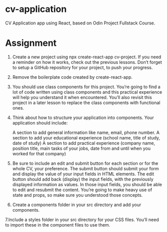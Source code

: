 # cv-application
CV Application app using React, based on Odin Project Fullstack Course.


# Assignment

1. Create a new project using npx create-react-app cv-project. If you need a reminder on how it works, check out the previous lessons. Don’t forget to setup a GitHub repository for your project, to push your progress.

2. Remove the boilerplate code created by create-react-app.

3. You should use class components for this project. You’re going to find a lot of code written using class components and this practical experience will help you understand it when encountered. You’ll also revisit this project in a later lesson to replace the class components with functional ones.

4. Think about how to structure your application into components. Your application should include:

    A section to add general information like name, email, phone number.
    A section to add your educational experience (school name, title of study, date of study)
    A section to add practical experience (company name, position title, main tasks of your jobs, date from and until when you worked for that company)

5. Be sure to include an edit and submit button for each section or for the whole CV, your preference. The submit button should submit your form and display the value of your input fields in HTML elements. The edit button should add back (display) the input fields, with the previously displayed information as values. In those input fields, you should be able to edit and resubmit the content. You’re going to make heavy use of state and props, so make sure you understood those concepts.

6. Create a components folder in your src directory and add your components.

7.Include a styles folder in your src directory for your CSS files. You’ll need to import these in the component files to use them.